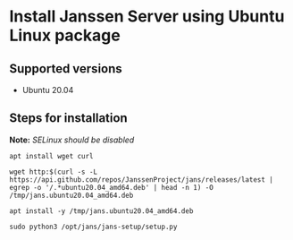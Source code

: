 # Install Janssen Server using Ubuntu Linux package

## Supported versions
- Ubuntu 20.04

## Steps for installation

**Note:** *SELinux should be disabled*

```
apt install wget curl
```
```
wget http:$(curl -s -L https://api.github.com/repos/JanssenProject/jans/releases/latest | egrep -o '/.*ubuntu20.04_amd64.deb' | head -n 1) -O /tmp/jans.ubuntu20.04_amd64.deb
```
```
apt install -y /tmp/jans.ubuntu20.04_amd64.deb
```
```
sudo python3 /opt/jans/jans-setup/setup.py
```

